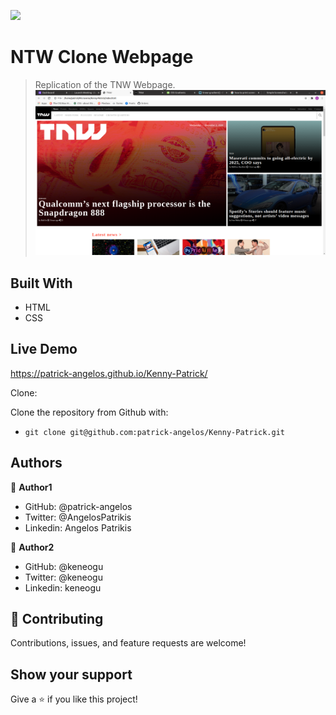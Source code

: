 ![](https://img.shields.io/badge/Microverse-blueviolet)

# NTW Clone Webpage

> Replication of the TNW Webpage.
![screenshot](./images/scrn.png)

## Built With

- HTML
- CSS


## Live Demo

https://patrick-angelos.github.io/Kenny-Patrick/


Clone:

Clone the repository from Github with:
- `git clone git@github.com:patrick-angelos/Kenny-Patrick.git`



## Authors

👤 **Author1**

- GitHub:   @patrick-angelos
- Twitter:  @AngelosPatrikis
- Linkedin: Angelos Patrikis


👤 **Author2**

- GitHub: @keneogu 
- Twitter: @keneogu 
- Linkedin: keneogu 

## 🤝 Contributing

Contributions, issues, and feature requests are welcome!

## Show your support

Give a ⭐️ if you like this project!
